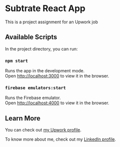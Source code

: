 # Subtrate React App

This is a project assignment for an Upwork job

## Available Scripts

In the project directory, you can run:

### `npm start`

Runs the app in the development mode.\
Open [http://localhost:3000](http://localhost:3000) to view it in the browser.

### `firebase emulators:start`

Runs the Firebase emulator.\
Open [http://localhost:4000](http://localhost:4000) to view it in the browser.

## Learn More

You can check out [my Upwork profile](https://www.upwork.com/freelancers/hassanms).

To know more about me, check out my [LinkedIn profile](https://www.linkedin.com/in/hassanms/).
